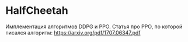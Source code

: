 # HalfCheetah

Имплементация алгоритмов DDPG и PPO. 
Статья про PPO, по которой писался алгоритм: https://arxiv.org/pdf/1707.06347.pdf
